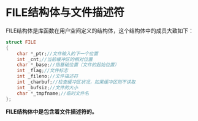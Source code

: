 # FILE结构体与文件描述符

FILE结构体是库函数在用户空间定义的结构体，这个结构体中的成员大致如下：

```c
struct FILE
{
    char *_ptr;//文件输入的下一个位置
    int _cnt;//当前缓冲区的相对位置
    char *_base;//指基础位置（文件的起始位置）
    int _flag;//文件标志
    int _fileno;//文件描述符
    int _charbuf;//检查缓冲区状况，如果缓冲区则不读取
    int _bufsiz;//文件的大小
    char *_tmpfname;//临时文件名
};
```

**FILE结构体中是包含着文件描述符的。**